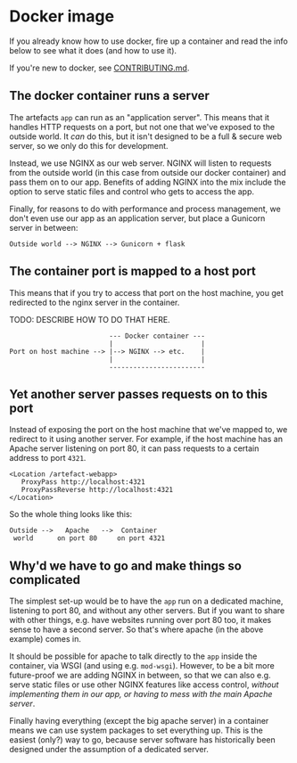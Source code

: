 # Docker image

If you already know how to use docker, fire up a container and read the info below to see what it does (and how to use it).

If you're new to docker, see [CONTRIBUTING.md](./CONTRIBUTING.md).

## The docker container runs a server

The artefacts `app` can run as an "application server".
This means that it handles HTTP requests on a port, but not one that we've exposed to the outside world.
It _can_ do this, but it isn't designed to be a full & secure web server, so we only do this for development.

Instead, we use NGINX as our web server.
NGINX will listen to requests from the outside world (in this case from outside our docker container) and pass them on to our app.
Benefits of adding NGINX into the mix include the option to serve static files and control who gets to access the app.

Finally, for reasons to do with performance and process management, we don't even use our app as an application server, but place a Gunicorn server in between:

```
Outside world --> NGINX --> Gunicorn + flask
```

## The container port is mapped to a host port

This means that if you try to access that port on the host machine, you get redirected to the nginx server in the container. 

TODO: DESCRIBE HOW TO DO THAT HERE.

```
                         --- Docker container ---
                         |                      |                               
Port on host machine --> |--> NGINX --> etc.    |
                         |                      |                               
                         ------------------------                  
```

## Yet another server passes requests on to this port

Instead of exposing the port on the host machine that we've mapped to, we redirect to it using another server.
For example, if the host machine has an Apache server listening on port 80, it can pass requests to a certain address to port `4321`.

```
<Location /artefact-webapp>
   ProxyPass http://localhost:4321
   ProxyPassReverse http://localhost:4321
</Location>
```

So the whole thing looks like this:

```
Outside -->   Apache   -->  Container
 world      on port 80     on port 4321
```

## Why'd we have to go and make things so complicated

The simplest set-up would be to have the `app` run on a dedicated machine, listening to port 80, and without any other servers.
But if you want to share with other things, e.g. have websites running over port 80 too, it makes sense to have a second server.
So that's where apache (in the above example) comes in.

It should be possible for apache to talk directly to the `app` inside the container, via WSGI (and using e.g. `mod-wsgi`).
However, to be a bit more future-proof we are adding NGINX in between, so that we can also e.g. serve static files or use other NGINX features like access control, *without implementing them in our app, or having to mess with the main Apache server*.

Finally having everything (except the big apache server) in a container means we can use system packages to set everything up.
This is the easiest (only?) way to go, because server software has historically been designed under the assumption of a dedicated server.
